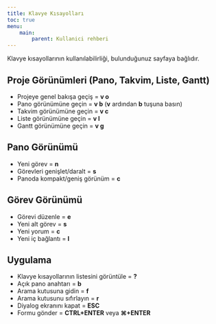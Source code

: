 ```yaml
---
title: Klavye Kısayolları
toc: true
menu:
    main:
        parent: Kullanici rehberi
---
```


Klavye kısayollarının kullanılabilirliği, bulunduğunuz sayfaya bağlıdır.

Proje Görünümleri (Pano, Takvim, Liste, Gantt)
----------------------------------------------

- Projeye genel bakışa geçiş = **v o**
- Pano görünümüne geçin = **v b** (**v** ardından **b** tuşuna basın)
- Takvim görünümüne geçin = **v c**
- Liste görünümüne geçin = **v l**
- Gantt görünümüne geçin = **v g**

Pano Görünümü
-------------

- Yeni görev = **n**
- Görevleri genişlet/daralt = **s**
- Panoda kompakt/geniş görünüm = **c**

Görev Görünümü
--------------

- Görevi düzenle = **e**
- Yeni alt görev = **s**
- Yeni yorum = **c**
- Yeni iç bağlantı = **l**

Uygulama
--------

- Klavye kısayollarının listesini görüntüle = **?**
- Açık pano anahtarı = **b**
- Arama kutusuna gidin = **f**
- Arama kutusunu sıfırlayın = **r**
- Diyalog ekranını kapat = **ESC**
- Formu gönder = **CTRL+ENTER** veya **⌘+ENTER**
